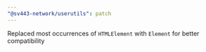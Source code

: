 ```yaml
---
"@sv443-network/userutils": patch
---
```


Replaced most occurrences of `HTMLElement` with `Element` for better compatibility
